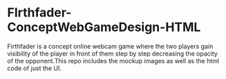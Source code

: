 # FIrthfader-ConceptWebGameDesign-HTML

Firthfader is a concept online webcam game where the two players gain visibility of the player in front of them step by step decreasing the opacity of the opponent.This repo includes the mockup images as well as the html code of just the UI.
